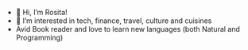 - 👋 Hi, I’m Rosita!
- 👀 I’m interested in tech, finance, travel, culture and cuisines
- Avid Book reader and love to learn new languages (both Natural and Programming)

<!---
rositajane91/rositajane91 is a ✨ special ✨ repository because its `README.md` (this file) appears on your GitHub profile.
You can click the Preview link to take a look at your changes.
--->
